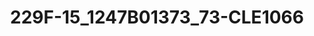 ---
title: 229F-15_1247B01373_73-CLE1066
image: 229F-15_1247B01373_73-CLE1066.jpg
brand: sposo
layout: vestito
---